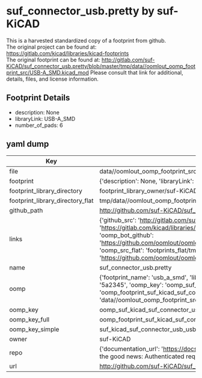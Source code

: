 # suf_connector_usb.pretty by suf-KiCAD  
This is a harvested standardized copy of a footprint from github.  
The original project can be found at:  
https://gitlab.com/kicad/libraries/kicad-footprints  
The original footprint can be found at:
http://gitlab.com/suf-KiCAD/suf_connector_usb.pretty/blob/master/tmp/data//oomlout_oomp_footprint_src/USB-A_SMD.kicad_mod
Please consult that link for additional, details, files, and license information.  
## Footprint Details
* description: None  
* libraryLink: USB-A_SMD  
* number_of_pads: 6  
## yaml dump  
| Key | Value |  
| --- | --- |  
| file | data//oomlout_oomp_footprint_src/suf_connector_usb.pretty/USB-A_SMD.kicad_mod |  
| footprint | {'description': None, 'libraryLink': 'USB-A_SMD', 'number_of_pads': 6} |  
| footprint_library_directory | footprint_library_owner/suf-KiCAD_suf_connector_usb.pretty |  
| footprint_library_directory_flat | tmp/data//oomlout_oomp_footprint_src/footprints_flat/suf_kicad_suf_connector_usb_usb_a_smd/working |  
| github_path | http://github.com/suf-KiCAD/suf_connector_usb.pretty/blob/master/tmp/data//oomlout_oomp_footprint_src/USB-A_SMD.kicad_mod |  
| links | {'github_src': 'http://gitlab.com/suf-KiCAD/suf_connector_usb.pretty/blob/master/tmp/data//oomlout_oomp_footprint_src/USB-A_SMD.kicad_mod', 'github_src_repo': 'https://gitlab.com/kicad/libraries/kicad-footprints', 'oomp_bot': 'tmp/data//oomlout_oomp_footprint_src/footprints/suf_kicad_suf_connector_usb_usb_a_smd/working', 'oomp_bot_github': 'https://github.com/oomlout/oomlout_oomp_footprint_bot/tree/main/tmp/data//oomlout_oomp_footprint_src/footprints/suf_kicad_suf_connector_usb_usb_a_smd/working', 'oomp_src_flat': 'footprints_flat/tmp/data//oomlout_oomp_footprint_src/footprints_flat/suf_kicad_suf_connector_usb_usb_a_smd/working', 'oomp_src_flat_github': 'https://github.com/oomlout/oomlout_oomp_footprint_src/tree/main/tmp/data//oomlout_oomp_footprint_src/footprints_flat/suf_kicad_suf_connector_usb_usb_a_smd/working'} |  
| name | suf_connector_usb.pretty |  
| oomp | {'footprint_name': 'usb_a_smd', 'library_name': 'suf_connector_usb', 'md5': '5a23457e388ff2498fe8dcd8902de324', 'md5_10': '5a23457e38', 'md5_5': '5a234', 'md5_6': '5a2345', 'oomp_key': 'oomp_suf_kicad_suf_connector_usb_usb_a_smd', 'oomp_key_extra': 'oomp_footprint_suf_kicad_suf_connector_usb_usb_a_smd', 'oomp_key_full': 'oomp_footprint_suf_kicad_suf_connector_usb_usb_a_smd_5a2345', 'oomp_key_simple': 'suf_kicad_suf_connector_usb_usb_a_smd', 'original_filename': 'data//oomlout_oomp_footprint_src/suf_connector_usb.pretty/USB-A_SMD.kicad_mod', 'owner_name': 'suf_kicad'} |  
| oomp_key | oomp_suf_kicad_suf_connector_usb_usb_a_smd |  
| oomp_key_full | oomp_footprint_suf_kicad_suf_connector_usb_usb_a_smd |  
| oomp_key_simple | suf_kicad_suf_connector_usb_usb_a_smd |  
| owner | suf-KiCAD |  
| repo | {'documentation_url': 'https://docs.github.com/rest/overview/resources-in-the-rest-api#rate-limiting', 'message': "API rate limit exceeded for 84.66.142.224. (But here's the good news: Authenticated requests get a higher rate limit. Check out the documentation for more details.)"} |  
| url | http://github.com/suf-KiCAD/suf_connector_usb.pretty |  

